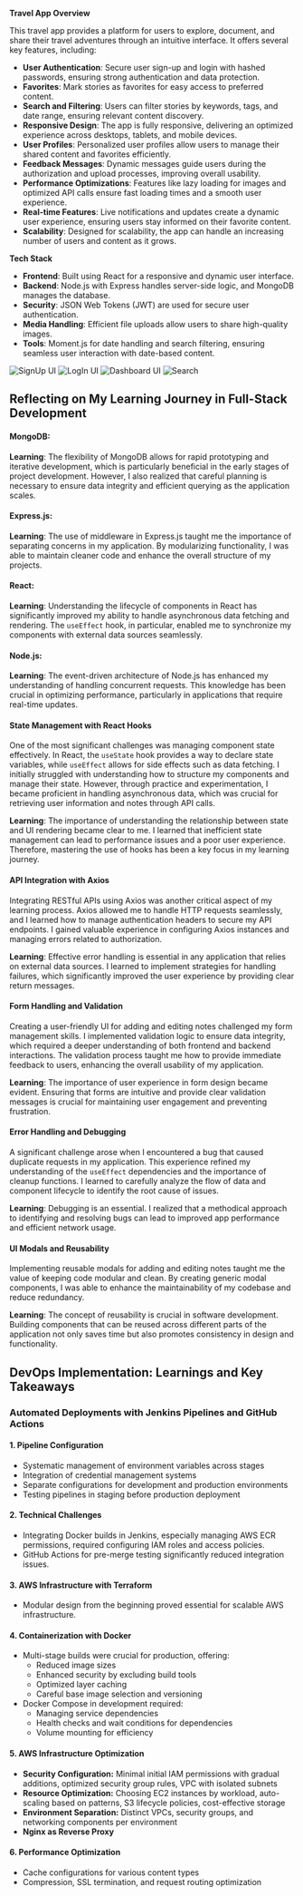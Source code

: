**Travel App Overview**

This travel app provides a platform for users to explore, document, and share their travel adventures through an intuitive interface. It offers several key features, including:

- **User Authentication**: Secure user sign-up and login with hashed passwords, ensuring strong authentication and data protection.
- **Favorites**: Mark stories as favorites for easy access to preferred content.
- **Search and Filtering**: Users can filter stories by keywords, tags, and date range, ensuring relevant content discovery.
- **Responsive Design**: The app is fully responsive, delivering an optimized experience across desktops, tablets, and mobile devices.
- **User Profiles**: Personalized user profiles allow users to manage their shared content and favorites efficiently.
- **Feedback Messages**: Dynamic messages guide users during the authorization and upload processes, improving overall usability.
- **Performance Optimizations**: Features like lazy loading for images and optimized API calls ensure fast loading times and a smooth user experience.
- **Real-time Features**: Live notifications and updates create a dynamic user experience, ensuring users stay informed on their favorite content.
- **Scalability**: Designed for scalability, the app can handle an increasing number of users and content as it grows.

**Tech Stack**

- **Frontend**: Built using React for a responsive and dynamic user interface.
- **Backend**: Node.js with Express handles server-side logic, and MongoDB manages the database.
- **Security**: JSON Web Tokens (JWT) are used for secure user authentication.
- **Media Handling**: Efficient file uploads allow users to share high-quality images.
- **Tools**: Moment.js for date handling and search filtering, ensuring seamless user interaction with date-based content.

![SignUp UI](./frontend/travel-story-app/public/ts-signup.png)
![LogIn UI](./frontend/travel-story-app/public/ts-login.png)
![Dashboard UI](./frontend/travel-story-app/public/ts-dashboard.png)
![Search](./frontend/travel-story-app/public/ts-search.png)


## Reflecting on My Learning Journey in Full-Stack Development
#### MongoDB:
**Learning**: The flexibility of MongoDB allows for rapid prototyping and iterative development, which is particularly beneficial in the early stages of project development. However, I also realized that careful planning is necessary to ensure data integrity and efficient querying as the application scales.

#### Express.js:
**Learning**: The use of middleware in Express.js taught me the importance of separating concerns in my application. By modularizing functionality, I was able to maintain cleaner code and enhance the overall structure of my projects.

#### React:
**Learning**: Understanding the lifecycle of components in React has significantly improved my ability to handle asynchronous data fetching and rendering. The `useEffect` hook, in particular, enabled me to synchronize my components with external data sources seamlessly.

#### Node.js:
**Learning**: The event-driven architecture of Node.js has enhanced my understanding of handling concurrent requests. This knowledge has been crucial in optimizing performance, particularly in applications that require real-time updates.


#### State Management with React Hooks

One of the most significant challenges was managing component state effectively. In React, the `useState` hook provides a way to declare state variables, while `useEffect` allows for side effects such as data fetching. I initially struggled with understanding how to structure my components and manage their state. However, through practice and experimentation, I became proficient in handling asynchronous data, which was crucial for retrieving user information and notes through API calls.

**Learning**: The importance of understanding the relationship between state and UI rendering became clear to me. I learned that inefficient state management can lead to performance issues and a poor user experience. Therefore, mastering the use of hooks has been a key focus in my learning journey.

#### API Integration with Axios

Integrating RESTful APIs using Axios was another critical aspect of my learning process. Axios allowed me to handle HTTP requests seamlessly, and I learned how to manage authentication headers to secure my API endpoints. I gained valuable experience in configuring Axios instances and managing errors related to authorization.

**Learning**: Effective error handling is essential in any application that relies on external data sources. I learned to implement strategies for handling failures, which significantly improved the user experience by providing clear return messages.

#### Form Handling and Validation

Creating a user-friendly UI for adding and editing notes challenged my form management skills. I implemented validation logic to ensure data integrity, which required a deeper understanding of both frontend and backend interactions. The validation process taught me how to provide immediate feedback to users, enhancing the overall usability of my application.

**Learning**: The importance of user experience in form design became evident. Ensuring that forms are intuitive and provide clear validation messages is crucial for maintaining user engagement and preventing frustration.

#### Error Handling and Debugging

A significant challenge arose when I encountered a bug that caused duplicate requests in my application. This experience refined my understanding of the `useEffect` dependencies and the importance of cleanup functions. I learned to carefully analyze the flow of data and component lifecycle to identify the root cause of issues.

**Learning**: Debugging is an essential. I realized that a methodical approach to identifying and resolving bugs can lead to improved app performance and efficient network usage.

#### UI Modals and Reusability

Implementing reusable modals for adding and editing notes taught me the value of keeping code modular and clean. By creating generic modal components, I was able to enhance the maintainability of my codebase and reduce redundancy.

**Learning**: The concept of reusability is crucial in software development. Building components that can be reused across different parts of the application not only saves time but also promotes consistency in design and functionality.

## DevOps Implementation: Learnings and Key Takeaways
### Automated Deployments with Jenkins Pipelines and GitHub Actions

#### 1. Pipeline Configuration
- Systematic management of environment variables across stages
- Integration of credential management systems
- Separate configurations for development and production environments
- Testing pipelines in staging before production deployment

#### 2. Technical Challenges
- Integrating Docker builds in Jenkins, especially managing AWS ECR permissions, required configuring IAM roles and access policies.
- GitHub Actions for pre-merge testing significantly reduced integration issues.

#### 3. AWS Infrastructure with Terraform
- Modular design from the beginning proved essential for scalable AWS infrastructure.

#### 4. Containerization with Docker
- Multi-stage builds were crucial for production, offering:
  - Reduced image sizes
  - Enhanced security by excluding build tools
  - Optimized layer caching
  - Careful base image selection and versioning
- Docker Compose in development required:
  - Managing service dependencies
  - Health checks and wait conditions for dependencies
  - Volume mounting for efficiency

#### 5. AWS Infrastructure Optimization
- **Security Configuration:** Minimal initial IAM permissions with gradual additions, optimized security group rules, VPC with isolated subnets
- **Resource Optimization:** Choosing EC2 instances by workload, auto-scaling based on patterns, S3 lifecycle policies, cost-effective storage
- **Environment Separation:** Distinct VPCs, security groups, and networking components per environment
- **Nginx as Reverse Proxy**

#### 6. Performance Optimization
- Cache configurations for various content types
- Compression, SSL termination, and request routing optimization
